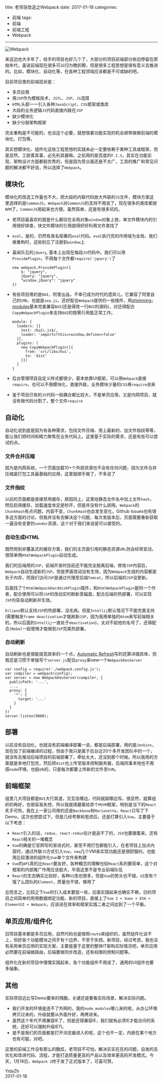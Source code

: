 title: 老项目改造之Webpack
date: 2017-01-18
categories:
- 前端
tags:
- 前端
- 前端工程
- Webpack
---

![Webpack](https://o35qld6sq.qnssl.com/img/webpack-install.jpeg)

来这边也大半年了，经手的项目也好几个了，大部分的项目前端部分依旧停留在原始年代，虽说前端现在很多可以归为瞎折腾，但是很多工程思想是很有意义去推进的。比如，模块化、自动化等，在各种工程领域应该都是不可或缺的吧。

<!--more-->

目前项目里的前端现状是：

- 多页应用
- 用`JSP`作为模板技术，`JSTL`、`JSP`、`JS`混搭
- `HTML`头部一一引入各种`JavaScript`、`CSS`框架或类库
- 大段的业务逻辑`JS`代码直接内联在`JSP`
- 缺少模块化
- 缺少分层架构框架

完全重构是不可能的，也没这个必要，就想借着功能实现的机会顺带做做前端的模块化、打包等。

其实想模块化、组件化这些工程思想的实践未必一定要依赖于某种工具或框架，但是显然，工欲善其事，必先利其器嘛。之前用的是百度的`F.I.S`，其实在功能实现、架构设计方面都挺优秀的，但是因为受众面还是不太广，工具的推广和常见问题的解决都不好说，所以选择了`Webpack`。

## 模块化

模块化的改造工作量也不大，把大段的内联代码放大外联的`JS`文件，模块方案这里选择的是`CommonJS`，`Webpack`对`CommonJS`的支持不用说了，现在很多的类库都放`NPM`了，`CommonJS`用起来也方便。虽然简单，还是有很多坑的。

- 老项目最喜欢的就是什么都往在全局对象`window`对象上放，单文件模块内的引用很好排查，快文件模块的引用就得好好利用文件查找了

- `eval`，是的，仍然有臭名昭著的`eval`代码。`eval`执行完的作用域为全局，我们做重构时，这些别忘了注册到`window`上

- 喜闻乐见的`jQuery`, 基本上出现在每段`JS`代码中。我们可以用`ProvidePlugin`，不用每个文件都`require('jquery')`了

  ```
  new webpack.ProvidePlugin({
      $: "jquery",
      jQuery: "jquery",
      "window.jQuery": "jquery"
  })
  ```
- 有些项目用的是`BUI`，阿里出品，不幸已成为时代的遗弃儿，它兼容了阿里自己的`CMD`，也就是`sea.js`，还好配合`Webpack`提供的一些插件，用[shimming-modules](http://webpack.github.io/docs/shimming-modules.html)基本完美兼容`BUI`(还是得改一行`BUI`的源码)，对还得配合`CopyWebpackPlugin`来支持`BUI`的按需引用能正常工作。

  ```
  module: {
    loaders: [{
      test: /bui\.js$/,
      loader: 'imports?this=>window,define=>false'
    }],
    plugins: [
      new CopyWebpackPlugin([{
        from: 'src/libs/bui',
        to: 'dist'
      }])
    ]
  }
  ```

- 后台管理项目自定义样式都很少，基本依靠UI框架，可以用`Webpack`直接`require`，也可以不用模块化，直接外联，业务模块少量的`CSS`再`require`进来

- 鉴于项目已有的`JS`代码一般耦合都比较大，不是单页应用，又是内网项目，就没有做代码分割了，整个文件`require`

## 自动化

自动化说到底是因为有各种需求，包括文件压缩、用上最新的、加文件指纹等等，能让我们把时间和精力聚焦在业务代码上。这里基于实际的需求，还是有些可以尝试的点。

### 文件合并压缩

因为是内网系统，一个页面加载10+个外部资源也不会有任何问题，因为文件合并压缩是打包工具最基础的应用，这里就顺手做了，不多说了

### 文件指纹

以前的页面都是直接禁用缓存，原因同上，这里给静态文件名中加上文件`hash`，然后启用缓存，加载速度肯定是秒开，但是并没有什么卵用。`Webpack`的`ChunkHash`有点问题，内容不变，`ChunkHash`也会发生变化，Github Issues也有很多这方面的讨论，但我并没有去解决这个问题，每次发版本后，页面需要重新获取一遍没有变更的`vendor`资源，这个对于我们来说是可以接受的。

### 自动生成HTML

既然用到非覆盖式的缓存方案，我们的主页面引用的静态资源`URL`则会经常变动，很简单用`HtmlWebpackPlugin`自动生成。  

我们的后端用的`JSP`，前端开发时目前还不能完全脱离后端，修改`JSP`内容后，`Webpack`自动生成新的`JSP`，但是界面改动没有生效，因为`Webpack`生成的内容都是处于内存，而我们访问`JSP`是通过代理至后端`Tomcat`，所以后端的`JSP`没更新。  

后面找了个`HtmlWebpackHarddiskPlugin`插件，和`HtmlWebpackPlugin`是同一个作者，配合使用可以将`JSP`的改动实时刷新至磁盘，配合后端的热部署，可以实现`JSP`内容自动刷新并生效。

`Eclipse`默认支持`JSP`的热部署，没毛病。但是`Intellij`默认情况下不能完美支持(需要触发`frame deactivation`才能刷新`JSP`，因为我用单独的`Atom`来写前端相关的，所以后面的`Intellij`一直处于`deactivation`)，太对不起他的名号了，还得配合`JRebel`一起使用才能做到`JSP`完美热部署。

### 自动刷新

自动刷新也是很能提高效率的一个点，[Automatic Refresh](http://webpack.github.io/docs/webpack-dev-server.html#automatic-refresh)写的还算详细具体，但我还是习惯于单独写个`server.js`配合`proxy`来new一个`WebpackDevServer`
```
var config = require('./webpack.config.js');
var compiler = webpack(config);
var server = new WebpackDevServer(compiler, {
  publicPath: '...',
  ...,
  proxy: {
    '*': {
      target: '...'
    }
  }   
})
server.listen(9000);
```

## 部署

以前没有自动化，也就没有前端编译部署一说，都是后端部署，用的是`Jenkins`，现在加了前端编译的过程，但由于我只是属于后台近20个多开发团队中的一个，就没有去推动后端项目的前端部署了，牵扯太大，还没到那个时候。所以我用的方案就是本地打包完，然后把`dist`也上传至版本控制服务器，后端同事本地也不用搭`node`环境，也挺ok的，只是每次都要上传新的文件至`SVN`。

## 前端框架

组里几大项目都是`BUI`大行其道，交互往哪边，代码就超哪边写。很显然，就算组织的再好，也很容易失控，所以我就琢磨着给弄个`MVVM`框架，特别是当下的`React`炙手可热，我在上一家公司用的还是`Backbone`和`Marionette`，`React`只写了下Demo，这次也想尝试下。但是几经考察和思虑后，还是打算引入`Vue`。主要基于以下考虑：

- `React`引入的话，`redux`、`react-redux`估计是逃不了的，`JSX`也要跟着来，还有`React`相关的一堆概念
- `Vue`的确是它官网写的渐进式的，甚至不用打包都能引入，在老项目上加点内容时，通过外联`JS`方式引入`Vue`，`new`几个VM来实现功能还是很舒服的，也能用比较激进的组件化`Vue`单个文件来构建
- `Vue`的`API`真的比`React`要友好，各种概念的理解也较`React`系的要简单，这个对框架的内部推广作用应该挺大，毕竟这里不是专业前端队伍
- `React`的生态确实比较好，各种`UI`库也很多，但是`Vue`的势头也不错，`UI`库有个饿了么团队的`Element`，质量也不错，够用了

总而言之，比较之下`Vue`的引入成本要低一些，后面实践起来也确实不赖，旧的项目之间简单的用用数据绑定功能，新的项目，直接上了`Vue 2 + Vuex + ES6 + ElementUI + Webpack`，应该说在效率和框架实践二者之间达到了一个平衡。

## 单页应用/组件化

旧项目基本都是多页应用，自然代码也是按照`route`来组织的，虽然组件化谈不上，但好各个功能模块之间歹有个边界，不至于失控。新项目，经过考虑，我也没有采用单页应用的实现方案，主要是基于这里的整体IT架构实际情况吧，单页应用必然要在前端做路由，后端要做同步改造，还有权限的控制问题等。

组件化在新的项目中慢慢实践起来，各个功能组件不用说了，通用的UI组件也要多抽象。

## 其他

实际项目远比写Demo要来的残酷，关键还是要看实际场景，解决实际问题。

- 我们开发的环境是连不了外网的，我的`node_modules`哪儿来的呢，从办公环境拷贝过来的，升级就要从外面升好，再拷进来。
- 虽然这个年代不用兼容IE了，但是还得兼容IE，我们就有必须IE才能访问的系统，还好可以强制升级IE11。
- 是不是我们的页面都是打开浏览器进入的呢，这个也不一定，内嵌在某个地方也有可能，对吧。

这里的前端工作没有那么的酷炫，老项目不可怕，解决实实在在的问题，自发的去优化和改进代码、流程，才能打造质量更高的产品以及效率更高的开发模式。今天，1月18日，`Webpack 2`终于发了正式版本了，可喜可贺。

YidaZh  
2017-01-18
